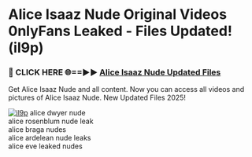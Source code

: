 # Alice Isaaz Nude Original Videos 0nlyFans Leaked - Files Updated! (il9p)

<h3>🔴 CLICK HERE 🌐==►► <a href="https://tinyurl.com/52m3yx9h" rel="nofollow">Alice Isaaz Nude Updated Files</a></h3>

Get Alice Isaaz Nude and all content. Now you can access all videos and pictures of Alice Isaaz Nude. New Updated Files 2025!

[![il9p](https://i.imgur.com/TnHtlc8.gif)](https://tinyurl.com/52m3yx9h)
alice dwyer nude<br>
alice rosenblum nude leak<br>
alice braga nudes<br>
alice ardelean nude leaks<br>
alice eve leaked nudes